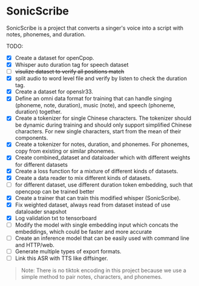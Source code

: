 # SonicScribe

SonicScribe is a project that converts a singer's voice into a script with notes, phonemes, and duration.

TODO:

- [x] Create a dataset for openCpop.
- [x] Whisper auto duration tag for speech dataset
- [ ] ~~visulize dataset to verify all positions match~~
- [x] split audio to word level file and verify by listen to check the duration tag.
- [x] Create a dataset for openslr33.
- [x] Define an omni data format for training that can handle singing (phoneme, note, duration), music (note), and speech (phoneme, duration) together.
- [x] Create a tokenizer for single Chinese characters. The tokenizer should be dynamic during training and should only support simplified Chinese characters. For new single characters, start from the mean of their components.
- [x] Create a tokenizer for notes, duration, and phonemes. For phonemes, copy from existing or similar phonemes.
- [x] Create combined_dataset and dataloader which with different weights for different datasets
- [x] Create a loss function for a mixture of different kinds of datasets.
- [x] Create a data reader to mix different kinds of datasets.
- [ ] for different dataset, use different duration token embedding, such that opencpop can be trained better
- [x] Create a trainer that can train this modified whisper (SonicScribe).
- [x] Fix weighted dataset, always read from dataset instead of use dataloader snapshot
- [x] Log validation txt to tensorboard
- [ ] Modify the model with single embedding input which concats the embeddings, which could be faster and more accurate
- [ ] Create an inference model that can be easily used with command line and HTTP/web.
- [ ] Generate multiple types of export formats.
- [ ] Link this ASR with TTS like diffsinger.

> Note: There is no tiktok encoding in this project because we use a simple method to pair notes, characters, and phonemes.